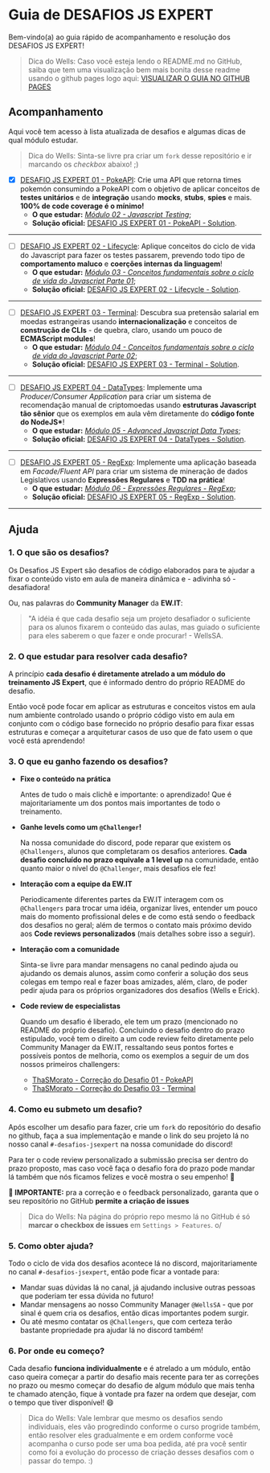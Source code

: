[ghpagesurl]: https://training-erickwendel.github.io/jsexpert-challenge-guide/
[studentreview]: https://github.com/ThaSMorato/jsexpert-exercicio01-pokeapi/issues/1
[studentreview2]: https://github.com/ThaSMorato/jsexpert-challenge03-terminal/issues/1

<!--- Challenge 01 stuff -->

[module01]: https://javascriptexpert.club.hotmart.com/lesson/K4k013YkeY/introducao-ao-capitulo
[challenge01]: https://github.com/training-erickwendel/jsexpert-exercicio01-pokeapi
[solution01]: https://github.com/training-erickwendel/jsexpert-exercicio01-pokeapi-solution

<!--- Challenge 02 stuff -->

[module02]: https://javascriptexpert.club.hotmart.com/lesson/3eaYRg5Beg/introducao-ao-capitulo
[challenge02]: https://github.com/training-erickwendel/jsexpert-challenge02-lifecycle
[solution02]: https://github.com/training-erickwendel/jsexpert-challenge02-lifecycle-solution

<!--- Challenge 03 stuff -->

[module03]: https://javascriptexpert.club.hotmart.com/lesson/ROxErPLB4D/introducao-ao-capitulo
[challenge03]: https://github.com/training-erickwendel/jsexpert-challenge03-terminal
[solution03]: https://github.com/training-erickwendel/jsexpert-challenge03-terminal-solution

<!--- Challenge 04 stuff -->

[module04]: https://javascriptexpert.club.hotmart.com/lesson/gOpYqkXb4J/introducao-ao-capitulo
[challenge04]: https://github.com/training-erickwendel/jsexpert-challenge04-datatypes
[solution04]: https://github.com/training-erickwendel/jsexpert-challenge04-datatypes-solution

<!--- Challenge 05 stuff -->

[module05]: https://javascriptexpert.club.hotmart.com/lesson/0Ovkkq1N4j/introducao-ao-capitulo
[challenge05]: https://github.com/training-erickwendel/jsexpert-challenge05-regexp
[solution05]: https://github.com/training-erickwendel/jsexpert-challenge05-regexp-solution

<!--- Challenge 06 stuff -->

<!-- [module06]: https://javascriptexpert.club.hotmart.com/lesson/0Ovkkq1N4j/introducao-ao-capitulo
[challenge06]: https://github.com/training-erickwendel/jsexpert-challenge05-regexp
[solution06]: https://github.com/training-erickwendel/jsexpert-challenge05-regexp-solution -->

# Guia de DESAFIOS JS EXPERT

Bem-vindo(a) ao guia rápido de acompanhamento e resolução dos DESAFIOS JS EXPERT!

> Dica do Wells: Caso você esteja lendo o README.md no GitHub, saiba que tem uma visualização bem mais bonita desse readme usando o github pages logo aqui: [VISUALIZAR O GUIA NO GITHUB PAGES][ghpagesurl]

## Acompanhamento

<!--
> ⚠️ Importante: Finalize o [Desafio 05][challenge05] até _28/04/2022_ para ter acesso ao **Code Review Personalizado**!
-->

Aqui você tem acesso à lista atualizada de desafios e algumas dicas de qual módulo estudar.

> Dica do Wells: Sinta-se livre pra criar um `fork` desse repositório e ir marcando os _checkbox_ abaixo! ;)

- [x] [DESAFIO JS EXPERT 01 - PokeAPI][challenge01]:
      Crie uma API que retorna times pokemón consumindo a PokeAPI com o objetivo de aplicar conceitos de **testes unitários** e de **integração** usando **mocks**, **stubs**, **spies** e mais. **100% de code coverage é o mínimo!**
  - **O que estudar:** [_Módulo 02 - Javascript Testing_][module01];
  - **Solução oficial:** [DESAFIO JS EXPERT 01 - PokeAPI - Solution][solution01].

---

- [ ] [DESAFIO JS EXPERT 02 - Lifecycle][challenge02]:
      Aplique conceitos do ciclo de vida do Javascript para fazer os testes passarem, prevendo todo tipo de **comportamento maluco** e **coerções internas da linguagem**!
  - **O que estudar:** [_Módulo 03 - Conceitos fundamentais sobre o ciclo de vida do Javascript Parte 01_][module02];
  - **Solução oficial:** [DESAFIO JS EXPERT 02 - Lifecycle - Solution][solution02].

---

- [ ] [DESAFIO JS EXPERT 03 - Terminal][challenge03]:
      Descubra sua pretensão salarial em moedas estrangeiras usando **internacionalização** e conceitos de **construção de CLIs** - de quebra, claro, usando um pouco de **ECMAScript modules**!
  - **O que estudar:** [_Módulo 04 - Conceitos fundamentais sobre o ciclo de vida do Javascript Parte 02_][module03];
  - **Solução oficial:** [DESAFIO JS EXPERT 03 - Terminal - Solution][solution03].

---

- [ ] [DESAFIO JS EXPERT 04 - DataTypes][challenge04]:
      Implemente uma _Producer/Consumer Application_ para criar um sistema de recomendação manual de criptomoedas usando **estruturas Javascript tão sênior** que os exemplos em aula vêm diretamente do **código fonte do NodeJS\***!
  - **O que estudar:** [_Módulo 05 - Advanced Javascript Data Types_][module04];
  - **Solução oficial:** [DESAFIO JS EXPERT 04 - DataTypes - Solution][solution04].

---

- [ ] [DESAFIO JS EXPERT 05 - RegExp][challenge05]:
      Implemente uma aplicação baseada em _Facade/Fluent API_ para criar um sistema de mineração de dados Legislativos usando **Expressões Regulares** e **TDD na prática**!
  - **O que estudar:** [_Módulo 06 - Expressões Regulares - RegExp_][module05];
  - **Solução oficial:** [DESAFIO JS EXPERT 05 - RegExp - Solution][solution05].

---

<!--
- [ ] [DESAFIO JS EXPERT 06 - ???????][challenge06]:
      Implemente uma aplicação baseada em _Facade/Fluent API_ para criar um sistema de mineração de dados Legislativos usando **Expressões Regulares** e **TDD na prática**!
  - **O que estudar:** [_Módulo 07 - Expressões Regulares - RegExp_][module06];
  - **Solução oficial:** _liberação em breve_.

--- -->

## Ajuda

### 1. O que são os desafios?

Os Desafios JS Expert são desafios de código elaborados para te ajudar a fixar o conteúdo visto em aula de maneira dinâmica e - adivinha só - desafiadora!

Ou, nas palavras do **Community Manager** da **EW.IT**:

> "A idéia é que cada desafio seja um projeto desafiador o suficiente para os alunos fixarem o conteúdo das aulas, mas guiado o suficiente para eles saberem o que fazer e onde procurar! - WellsSA.

### 2. O que estudar para resolver cada desafio?

A princípio **cada desafio é diretamente atrelado a um módulo do treinamento JS Expert**, que é informado dentro do próprio README do desafio.

Então você pode focar em aplicar as estruturas e conceitos vistos em aula num ambiente controlado usando o próprio código visto em aula em conjunto com o código base fornecido no próprio desafio para fixar essas estruturas e começar a arquiteturar casos de uso que de fato usem o que você está aprendendo!

### 3. O que eu ganho fazendo os desafios?

- **Fixe o conteúdo na prática**

  Antes de tudo o mais clichê e importante: o aprendizado! Que é majoritariamente um dos pontos mais importantes de todo o treinamento.

- **Ganhe levels como um `@Challenger`!**

  Na nossa comunidade do discord, pode reparar que existem os `@Challengers`, alunos que completaram os desafios anteriores. **Cada desafio concluído no prazo equivale a 1 level up** na comunidade, então quanto maior o nível do `@Challenger`, mais desafios ele fez!

- **Interação com a equipe da EW.IT**

  Periodicamente diferentes partes da EW.IT interagem com os `@Challengers` para trocar uma idéia, organizar lives, entender um pouco mais do momento profissional deles e de como está sendo o feedback dos desafios no geral; além de termos o contato mais próximo devido aos **Code reviews personalizados** (mais detalhes sobre isso a seguir).

- **Interação com a comunidade**

  Sinta-se livre para mandar mensagens no canal pedindo ajuda ou ajudando os demais alunos, assim como conferir a solução dos seus colegas em tempo real e fazer boas amizades, além, claro, de poder pedir ajuda para os próprios organizadores dos desafios (Wells e Erick).

- **Code review de especialistas**

  Quando um desafio é liberado, ele tem um prazo (mencionado no README do próprio desafio). Concluindo o desafio dentro do prazo estipulado, você tem o direito a um code review feito diretamente pelo Community Manager da EW.IT, ressaltando seus pontos fortes e possíveis pontos de melhoria, como os exemplos a seguir de um dos nossos primeiros challengers:

  - [ThaSMorato - Correção do Desafio 01 - PokeAPI][studentreview]
  - [ThaSMorato - Correção do Desafio 03 - Terminal][studentreview2]

### 4. Como eu submeto um desafio?

Após escolher um desafio para fazer, crie um `fork` do repositório do desafio no github, faça a sua implementação e mande o link do seu projeto lá no nosso canal `#-desafios-jsexpert` na nossa comunidade do discord!

Para ter o code review personalizado a submissão precisa ser dentro do prazo proposto, mas caso você faça o desafio fora do prazo pode mandar lá também que nós ficamos felizes e você mostra o seu empenho! 🚀

**🚨 IMPORTANTE:** pra a correção e o feedback personalizado, garanta que o seu repositório no GitHub **permite a criação de issues**

> Dica do Wells: Na página do próprio repo mesmo lá no GitHub é só **marcar o checkbox de issues** em `Settings > Features`. o/

### 5. Como obter ajuda?

Todo o ciclo de vida dos desafios acontece lá no discord, majoritariamente no canal `#-desafios-jsexpert`, então pode ficar a vontade para:

- Mandar suas dúvidas lá no canal, já ajudando inclusive outras pessoas que poderiam ter essa dúvida no futuro!
- Mandar mensagens ao nosso Community Manager `@WellsSA` - que por sinal é quem cria os desafios, então dicas importantes podem surgir.
- Ou até mesmo contatar os `@Challengers`, que com certeza terão bastante propriedade pra ajudar lá no discord também!

### 6. Por onde eu começo?

Cada desafio **funciona individualmente** e é atrelado a um módulo, então caso queira começar a partir do desafio mais recente para ter as correções no prazo ou mesmo começar do desafio de algum módulo que mais tenha te chamado atenção, fique à vontade pra fazer na ordem que desejar, com o tempo que tiver disponível! 😄

> Dica do Wells: Vale lembrar que mesmo os desafios sendo individuais, eles vão progredindo conforme o curso progride também, então resolver eles gradualmente e em ordem conforme você acompanha o curso pode ser uma boa pedida, até pra você sentir como foi a evolução do processo de criação desses desafios com o passar do tempo. :)
